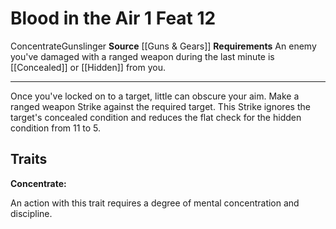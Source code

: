 ﻿---
actions: '[one-action]'
cost: null
element: null
feat: Blood in the Air
frequency: null
heighten_level: null
id: '3190'
level: '12'
name: Blood in the Air
prerequisite: null
rarity: Common
requirement: An enemy you've damaged with a ranged weapon during the last minute is
  [[DATABASE/condition/Concealed|concealed]] or [[DATABASE/condition/Hidden|hidden]]
  from you.
school: null
source: '[[DATABASE/source/Guns & Gears|Guns & Gears]]'
subcategory: null
trait:
- '[[DATABASE/trait/Concentrate|Concentrate]]'
- '[[DATABASE/trait/Gunslinger|Gunslinger]]'
trigger: null
type: Feat

---
# Blood in the Air <span class="action-icon">1</span> <span class="item-type">Feat 12</span>

<span class="item-trait">Concentrate</span><span class="item-trait">Gunslinger</span>
**Source** [[Guns & Gears]]
**Requirements** An enemy you've damaged with a ranged weapon during the last minute is [[Concealed]] or [[Hidden]] from you.

---
Once you've locked on to a target, little can obscure your aim. Make a ranged weapon Strike against the required target. This Strike ignores the target's concealed condition and reduces the flat check for the hidden condition from 11 to 5.

## Traits

**Concentrate:**

An action with this trait requires a degree of mental concentration and discipline.